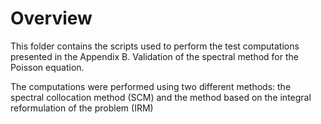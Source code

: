 # Overview

This folder contains the scripts used to perform the test computations presented in the Appendix B. Validation of the spectral method for the Poisson equation.

The computations were performed using two different methods: the spectral collocation method (SCM) and the method based on the integral reformulation of the problem (IRM)

